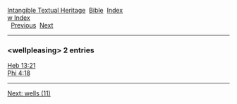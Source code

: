 [Intangible Textual Heritage](../../index)  [Bible](../index) 
[Index](index)   
[w Index](_w_)  
  [Previous](c12355)  [Next](c12357) 

------------------------------------------------------------------------

### &lt;wellpleasing&gt; 2 entries

[Heb 13:21](../kjv/heb013.htm#021)  
[Phi 4:18](../kjv/phi004.htm#018)  

------------------------------------------------------------------------

[Next: wells (11)](c12357)

